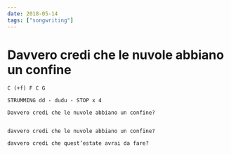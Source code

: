 ```yaml
---
date: 2018-05-14
tags: ["songwriting"]
---
```

# Davvero credi che le nuvole abbiano un confine

```
C (+f) F C G

STRUMMING dd - dudu - STOP x 4

Davvero credi che le nuvole abbiano un confine?


davvero credi che le nuvole abbiano un confine?

davvero credi che quest’estate avrai da fare?
```